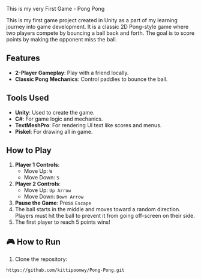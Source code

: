 This is my very First Game - Pong Pong 

This is my first game project created in Unity as a part of my learning journey into game development. It is a classic 2D Pong-style game where two players compete by bouncing a ball back and forth. The goal is to score points by making the opponent miss the ball.

## Features
- **2-Player Gameplay**: Play with a friend locally.
- **Classic Pong Mechanics**: Control paddles to bounce the ball.

## Tools Used
- **Unity**: Used to create the game.
- **C#**: For game logic and mechanics.
- **TextMeshPro**: For rendering UI text like scores and menus.
- **Piskel**: For drawing all in game.

## How to Play
1. **Player 1 Controls**:
   - Move Up: `W`
   - Move Down: `S`
2. **Player 2 Controls**:
   - Move Up: `Up Arrow`
   - Move Down: `Down Arrow`
3. **Pause the Game**: Press `Escape`
4. The ball starts in the middle and moves toward a random direction. Players must hit the ball to prevent it from going off-screen on their side.
5. The first player to reach 5 points wins!

## 🎮 How to Run
1. Clone the repository:
```bash
https://github.com/kittipoomwy/Pong-Pong.git
```
